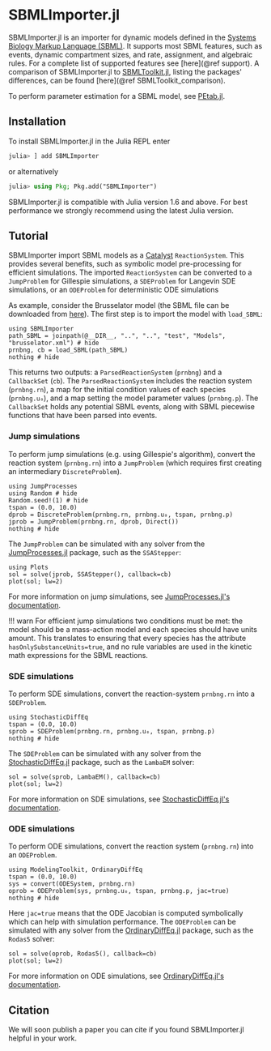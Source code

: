# SBMLImporter.jl 

SBMLImporter.jl is an importer for dynamic models defined in the [Systems Biology Markup Language (SBML)](https://sbml.org/). It supports most SBML features, such as events, dynamic compartment sizes, and rate, assignment, and algebraic rules. For a complete list of supported features see [here](@ref support). A comparison of SBMLImporter.jl to [SBMLToolkit.jl](https://github.com/SciML/SBMLToolkit.jl), listing the packages' differences, can be found [here](@ref SBMLToolkit_comparison).

To perform parameter estimation for a SBML model, see [PEtab.jl](https://github.com/sebapersson/PEtab.jl).

## Installation

To install SBMLImporter.jl in the Julia REPL enter

```julia
julia> ] add SBMLImporter
```

or alternatively

```julia
julia> using Pkg; Pkg.add("SBMLImporter")
```

SBMLImporter.jl is compatible with Julia version 1.6 and above. For best performance we strongly recommend using the latest Julia version.

## Tutorial

SBMLImporter import SBML models as a [Catalyst](https://github.com/SciML/Catalyst.jl) `ReactionSystem`. This provides several benefits, such as symbolic model pre-processing for efficient simulations. The imported `ReactionSystem` can be converted to a `JumpProblem` for Gillespie simulations, a `SDEProblem` for Langevin SDE simulations, or an `ODEProblem` for deterministic ODE simulations

As example, consider the Brusselator model (the SBML file can be downloaded from [here](https://github.com/sebapersson/SBMLImporter.jl/blob/main/test/Models/brusselator.xml)). The first step is to import the model with `load_SBML`:

```@example 1
using SBMLImporter
path_SBML = joinpath(@__DIR__, "..", "..", "test", "Models", "brusselator.xml") # hide
prnbng, cb = load_SBML(path_SBML)
nothing # hide
```

This returns two outputs: a `ParsedReactionSystem` (`prnbng`) and a `CallbackSet` (`cb`). The `ParsedReactionSystem` includes the reaction system (`prnbng.rn`), a map for the initial condition values of each species (`prnbng.u₀`), and a map setting the model parameter values (`prnbng.p`). The `CallbackSet` holds any potential SBML events, along with SBML piecewise functions that have been parsed into events.

### Jump simulations

To perform jump simulations (e.g. using Gillespie's algorithm), convert the reaction system (`prnbng.rn`) into a `JumpProblem` (which requires first creating an intermediary `DiscreteProblem`).

```@example 1
using JumpProcesses
using Random # hide
Random.seed!(1) # hide
tspan = (0.0, 10.0)
dprob = DiscreteProblem(prnbng.rn, prnbng.u₀, tspan, prnbng.p)
jprob = JumpProblem(prnbng.rn, dprob, Direct())
nothing # hide
```

The `JumpProblem` can be simulated with any solver from the [JumpProcesses.jl](https://github.com/SciML/JumpProcesses.jl) package, such as the `SSAStepper`:

```@example 1
using Plots
sol = solve(jprob, SSAStepper(), callback=cb)
plot(sol; lw=2)
```

For more information on jump simulations, see [JumpProcesses.jl's documentation](https://github.com/SciML/JumpProcesses.jl).

!!! warn
    For efficient jump simulations two conditions must be met: the model should be a mass-action model and each species should have units amount. This translates to ensuring that every species has the attribute `hasOnlySubstanceUnits=true`, and no rule variables are used in the kinetic math expressions for the SBML reactions.

### SDE simulations

To perform SDE simulations, convert the reaction-system `prnbng.rn` into a `SDEProblem`.

```@example 1
using StochasticDiffEq
tspan = (0.0, 10.0)
sprob = SDEProblem(prnbng.rn, prnbng.u₀, tspan, prnbng.p)
nothing # hide
```

The `SDEProblem` can be simulated with any solver from the [StochasticDiffEq.jl](https://github.com/SciML/StochasticDiffEq.jl) package, such as the `LambaEM` solver:

```@example 1
sol = solve(sprob, LambaEM(), callback=cb)
plot(sol; lw=2)
```

For more information on SDE simulations, see [StochasticDiffEq.jl's documentation](https://github.com/SciML/StochasticDiffEq.jl).

### ODE simulations

To perform ODE simulations, convert the reaction system (`prnbng.rn`) into an `ODEProblem`.

```@example 1
using ModelingToolkit, OrdinaryDiffEq
tspan = (0.0, 10.0)
sys = convert(ODESystem, prnbng.rn)
oprob = ODEProblem(sys, prnbng.u₀, tspan, prnbng.p, jac=true)
nothing # hide
```

Here `jac=true` means that the ODE Jacobian is computed symbolically which can help with simulation performance. The `ODEProblem` can be simulated with any solver from the [OrdinaryDiffEq.jl](https://github.com/SciML/OrdinaryDiffEq.jl) package, such as the `Rodas5` solver:

```@example 1
sol = solve(oprob, Rodas5(), callback=cb)
plot(sol; lw=2)
```

For more information on ODE simulations, see [OrdinaryDiffEq.jl's documentation](https://github.com/SciML/OrdinaryDiffEq.jl).

## Citation

We will soon publish a paper you can cite if you found SBMLImporter.jl helpful in your work.
